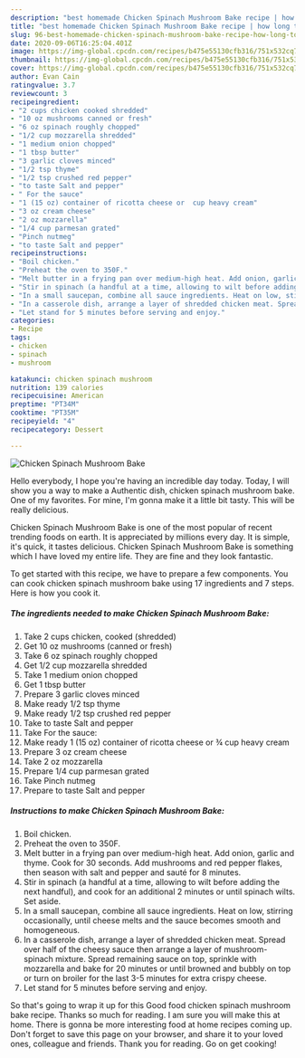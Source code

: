 ```yaml
---
description: "best homemade Chicken Spinach Mushroom Bake recipe | how long to fry Chicken Spinach Mushroom Bake"
title: "best homemade Chicken Spinach Mushroom Bake recipe | how long to fry Chicken Spinach Mushroom Bake"
slug: 96-best-homemade-chicken-spinach-mushroom-bake-recipe-how-long-to-fry-chicken-spinach-mushroom-bake
date: 2020-09-06T16:25:04.401Z
image: https://img-global.cpcdn.com/recipes/b475e55130cfb316/751x532cq70/chicken-spinach-mushroom-bake-recipe-main-photo.jpg
thumbnail: https://img-global.cpcdn.com/recipes/b475e55130cfb316/751x532cq70/chicken-spinach-mushroom-bake-recipe-main-photo.jpg
cover: https://img-global.cpcdn.com/recipes/b475e55130cfb316/751x532cq70/chicken-spinach-mushroom-bake-recipe-main-photo.jpg
author: Evan Cain
ratingvalue: 3.7
reviewcount: 3
recipeingredient:
- "2 cups chicken cooked shredded"
- "10 oz mushrooms canned or fresh"
- "6 oz spinach roughly chopped"
- "1/2 cup mozzarella shredded"
- "1 medium onion chopped"
- "1 tbsp butter"
- "3 garlic cloves minced"
- "1/2 tsp thyme"
- "1/2 tsp crushed red pepper"
- "to taste Salt and pepper"
- " For the sauce"
- "1 (15 oz) container of ricotta cheese or  cup heavy cream"
- "3 oz cream cheese"
- "2 oz mozzarella"
- "1/4 cup parmesan grated"
- "Pinch nutmeg"
- "to taste Salt and pepper"
recipeinstructions:
- "Boil chicken."
- "Preheat the oven to 350F."
- "Melt butter in a frying pan over medium-high heat. Add onion, garlic and thyme. Cook for 30 seconds. Add mushrooms and red pepper flakes, then season with salt and pepper and sauté for 8 minutes."
- "Stir in spinach (a handful at a time, allowing to wilt before adding the next handful), and cook for an additional 2 minutes or until spinach wilts. Set aside."
- "In a small saucepan, combine all sauce ingredients. Heat on low, stirring occasionally, until cheese melts and the sauce becomes smooth and homogeneous."
- "In a casserole dish, arrange a layer of shredded chicken meat. Spread over half of the cheesy sauce then arrange a layer of mushroom-spinach mixture. Spread remaining sauce on top, sprinkle with mozzarella and bake for 20 minutes or until browned and bubbly on top or turn on broiler for the last 3-5 minutes for extra crispy cheese."
- "Let stand for 5 minutes before serving and enjoy."
categories:
- Recipe
tags:
- chicken
- spinach
- mushroom

katakunci: chicken spinach mushroom 
nutrition: 139 calories
recipecuisine: American
preptime: "PT34M"
cooktime: "PT35M"
recipeyield: "4"
recipecategory: Dessert

---
```



![Chicken Spinach Mushroom Bake](https://img-global.cpcdn.com/recipes/b475e55130cfb316/751x532cq70/chicken-spinach-mushroom-bake-recipe-main-photo.jpg)

Hello everybody, I hope you're having an incredible day today. Today, I will show you a way to make a Authentic dish, chicken spinach mushroom bake. One of my favorites. For mine, I'm gonna make it a little bit tasty. This will be really delicious.

Chicken Spinach Mushroom Bake is one of the most popular of recent trending foods on earth. It is appreciated by millions every day. It is simple, it's quick, it tastes delicious. Chicken Spinach Mushroom Bake is something which I have loved my entire life. They are fine and they look fantastic.




To get started with this recipe, we have to prepare a few components. You can cook chicken spinach mushroom bake using 17 ingredients and 7 steps. Here is how you cook it.

<!--inarticleads1-->

##### The ingredients needed to make Chicken Spinach Mushroom Bake:

1. Take 2 cups chicken, cooked (shredded)
1. Get 10 oz mushrooms (canned or fresh)
1. Take 6 oz spinach roughly chopped
1. Get 1/2 cup mozzarella shredded
1. Take 1 medium onion chopped
1. Get 1 tbsp butter
1. Prepare 3 garlic cloves minced
1. Make ready 1/2 tsp thyme
1. Make ready 1/2 tsp crushed red pepper
1. Take to taste Salt and pepper
1. Take  For the sauce:
1. Make ready 1 (15 oz) container of ricotta cheese or ¾ cup heavy cream
1. Prepare 3 oz cream cheese
1. Take 2 oz mozzarella
1. Prepare 1/4 cup parmesan grated
1. Take Pinch nutmeg
1. Prepare to taste Salt and pepper




<!--inarticleads2-->

##### Instructions to make Chicken Spinach Mushroom Bake:

1. Boil chicken.
1. Preheat the oven to 350F.
1. Melt butter in a frying pan over medium-high heat. Add onion, garlic and thyme. Cook for 30 seconds. Add mushrooms and red pepper flakes, then season with salt and pepper and sauté for 8 minutes.
1. Stir in spinach (a handful at a time, allowing to wilt before adding the next handful), and cook for an additional 2 minutes or until spinach wilts. Set aside.
1. In a small saucepan, combine all sauce ingredients. Heat on low, stirring occasionally, until cheese melts and the sauce becomes smooth and homogeneous.
1. In a casserole dish, arrange a layer of shredded chicken meat. Spread over half of the cheesy sauce then arrange a layer of mushroom-spinach mixture. Spread remaining sauce on top, sprinkle with mozzarella and bake for 20 minutes or until browned and bubbly on top or turn on broiler for the last 3-5 minutes for extra crispy cheese.
1. Let stand for 5 minutes before serving and enjoy.




So that's going to wrap it up for this Good food chicken spinach mushroom bake recipe. Thanks so much for reading. I am sure you will make this at home. There is gonna be more interesting food at home recipes coming up. Don't forget to save this page on your browser, and share it to your loved ones, colleague and friends. Thank you for reading. Go on get cooking!
